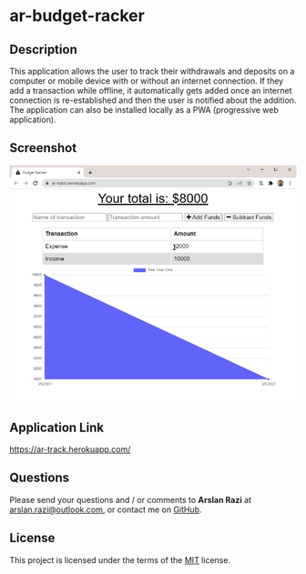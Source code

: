 # ar-budget-racker

## Description
This application allows the user to track their withdrawals and deposits on a computer or mobile device with or without an internet connection. If they add a transaction while offline, it automatically gets added once an internet connection is re-established and then the user is notified about the addition. The application can also be installed locally as a PWA (progressive web application).

## Screenshot
![webpage screenshot](./public/images/webpage-screenshot.png)

## Application Link

https://ar-track.herokuapp.com/

## Questions

Please send your questions and / or comments to **Arslan Razi** at arslan.razi@outlook.com, or contact me on [GitHub](https://github.com/arslan-razi).

## License

This project is licensed under the terms of the [MIT](https://opensource.org/licenses/MIT) license.
